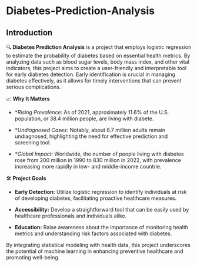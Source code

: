 # Diabetes-Prediction-Analysis
## Introduction

🔍 **Diabetes Prediction Analysis** is a project that employs logistic regression to estimate the probability of diabetes based on essential health metrics. By analyzing data such as blood sugar levels, body mass index, and other vital indicators, this project aims to create a user-friendly and interpretable tool for early diabetes detection. Early identification is crucial in managing diabetes effectively, as it allows for timely interventions that can prevent serious complications.

📈 **Why It Matters**

- **Rising Prevalence:* As of 2021, approximately 11.6% of the U.S. population, or 38.4 million people, are living with diabete.

- **Undiagnosed Cases:* Notably, about 8.7 million adults remain undiagnosed, highlighting the need for effective prediction and screening tool.

- **Global Impact:* Worldwide, the number of people living with diabetes rose from 200 million in 1990 to 830 million in 2022, with prevalence increasing more rapidly in low- and middle-income countrie.

🛠️ **Project Goals**

- **Early Detection:** Utilize logistic regression to identify individuals at risk of developing diabetes, facilitating proactive healthcare measures.

- **Accessibility:** Develop a straightforward tool that can be easily used by healthcare professionals and individuals alike.

- **Education:** Raise awareness about the importance of monitoring health metrics and understanding risk factors associated with diabetes.

By integrating statistical modeling with health data, this project underscores the potential of machine learning in enhancing preventive healthcare and promoting well-being. 
